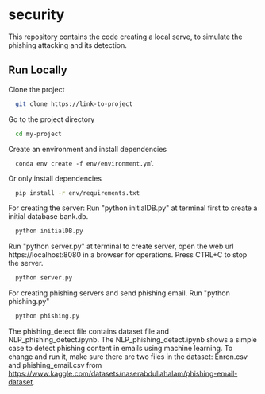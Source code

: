 
# security
This repository contains the code creating a local serve, to simulate the phishing attacking and its detection.

## Run Locally

Clone the project

```bash
  git clone https://link-to-project
```

Go to the project directory

```bash
  cd my-project
```

Create an environment and install dependencies

```conda
  conda env create -f env/environment.yml
```

Or only install dependencies
```bash
  pip install -r env/requirements.txt
```

For creating the server:
Run "python initialDB.py" at terminal first to create a initial database bank.db.
```bash
  python initialDB.py
```

Run "python server.py" at terminal to create server, open the web url https://localhost:8080 in a browser for operations. Press CTRL+C to stop the server.

```bash
  python server.py
```

For creating phishing servers and send phishing email. Run "python phishing.py"

```bash
  python phishing.py
```


The phishing_detect file contains dataset file and NLP_phishing_detect.ipynb. The NLP_phishing_detect.ipynb shows a simple case to detect phishing content in emails using machine learning. To change and run it, make sure there are two files in the dataset: Enron.csv and phishing_email.csv from https://www.kaggle.com/datasets/naserabdullahalam/phishing-email-dataset.

